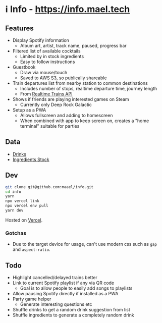 # ℹ️ Info - https://info.mael.tech

## Features

- Display Spotify information
  - Album art, artist, track name, paused, progress bar
- Filtered list of available cocktails
  - Limited by in stock ingredients
  - Easy to follow instructions
- Guestbook
  - Draw via mouse/touch
  - Saved to AWS S3, so publically shareable
- Train departures list from nearby station to common destinations
  - Includes number of stops, realtime departure time, journey length
  - From [Realtime Trains API](https://api.rtt.io/)
- Shows if friends are playing interested games on Steam
  - Currently only Deep Rock Galactic
- Setup as a PWA
  - Allows fullscreen and adding to homescreen
  - When combined with app to keep screen on, creates a "home terminal" suitable for parties

## Data

- [Drinks](./data/drinks.md)
- [Ingredients Stock](./data/stock.md)

## Dev

```sh
git clone git@github.com:maael/info.git
cd info
yarn
npx vercel link
npx vercel env pull
yarn dev
```

Hosted on [Vercel](https://vercel.com).

### Gotchas

- Due to the target device for usage, can't use modern css such as `gap` and `aspect-ratio`.

## Todo

- Highlight cancelled/delayed trains better
- Link to current Spotify playlist if any via QR code
  - Goal is to allow people to easily add songs to playlists
- Allow pausing Spotify directly if installed as a PWA
- Party game helper
  - Generate interesting questions etc
- Shuffle drinks to get a random drink suggestion from list
- Shuffle ingredients to generate a completely random drink
